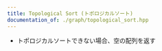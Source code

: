 ```yaml
---
title: Topological Sort (トポロジカルソート)
documentation_of: ./graph/topological_sort.hpp
---
```


- トポロジカルソートできない場合、空の配列を返す
